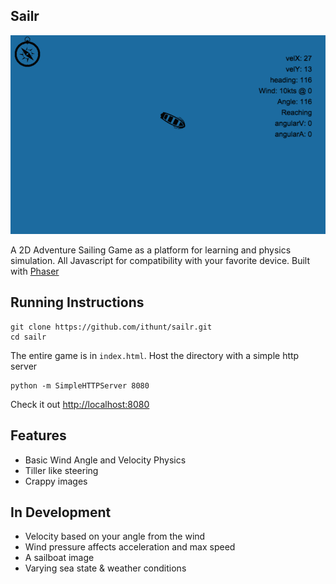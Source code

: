 Sailr
-------------------------------------------------------------------------------
![Sailing](img/screenshot.png)

A 2D Adventure Sailing Game as a platform for learning and physics simulation. All Javascript for compatibility with your favorite device. Built with [Phaser](http://phaser.io/)

## Running Instructions

    git clone https://github.com/ithunt/sailr.git
    cd sailr

The entire game is in `index.html`. Host the directory with a simple http server

    python -m SimpleHTTPServer 8080

Check it out [http://localhost:8080](http://localhost:8080)

## Features

* Basic Wind Angle and Velocity Physics
* Tiller like steering
* Crappy images

## In Development

* Velocity based on your angle from the wind
* Wind pressure affects acceleration and max speed
* A sailboat image
* Varying sea state & weather conditions


